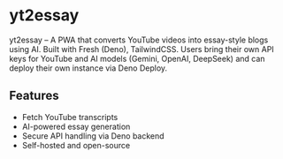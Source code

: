 # yt2essay
yt2essay – A PWA that converts YouTube videos into essay-style blogs using AI. Built with Fresh (Deno), TailwindCSS. Users bring their own API keys for YouTube and AI models (Gemini, OpenAI, DeepSeek) and can deploy their own instance via Deno Deploy. 

## Features
- Fetch YouTube transcripts
- AI-powered essay generation
- Secure API handling via Deno backend
- Self-hosted and open-source
